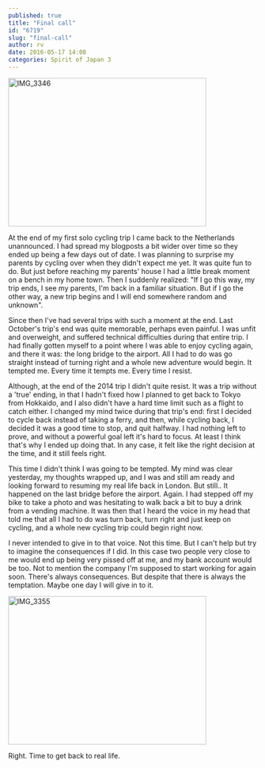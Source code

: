 ```yaml
---
published: true
title: "Final call"
id: "6719"
slug: "final-call"
author: rv
date: 2016-05-17 14:08
categories: Spirit of Japan 3
---
```

<a href="https://s3.amazonaws.com/cfwblog/uploads/2016/05/IMG_3346.jpg"><img class="aligncenter size-medium wp-image-6721" src="https://s3.amazonaws.com/cfwblog/uploads/2016/05/IMG_3346-400x300.jpg" alt="IMG_3346" width="400" height="300" /></a>

At the end of my first solo cycling trip I came back to the Netherlands unannounced. I had spread my blogposts a bit wider over time so they ended up being a few days out of date. I was planning to surprise my parents by cycling over when they didn't expect me yet. It was quite fun to do. But just before reaching my parents' house I had a little break moment on a bench in my home town. Then I suddenly realized: "If I go this way, my trip ends, I see my parents, I'm back in a familiar situation. But if I go the other way, a new trip begins and I will end somewhere random and unknown".

Since then I've had several trips with such a moment at the end. Last October's trip's end was quite memorable, perhaps even painful. I was unfit and overweight, and suffered technical difficulties during that entire trip. I had finally gotten myself to a point where I was able to enjoy cycling again, and there it was: the long bridge to the airport. All I had to do was go straight instead of turning right and a whole new adventure would begin. It tempted me. Every time it tempts me. Every time I resist.

Although, at the end of the 2014 trip I didn't quite resist. It was a trip without a 'true' ending, in that I hadn't fixed how I planned to get back to Tokyo from Hokkaido, and I also didn't have a hard time limit such as a flight to catch either. I changed my mind twice during that trip's end: first I decided to cycle back instead of taking a ferry, and then, while cycling back, I decided it was a good time to stop, and quit halfway. I had nothing left to prove, and without a powerful goal left it's hard to focus. At least I think that's why I ended up doing that. In any case, it felt like the right decision at the time, and it still feels right.

This time I didn't think I was going to be tempted. My mind was clear yesterday, my thoughts wrapped up, and I was and still am ready and looking forward to resuming my real life back in London. But still.. It happened on the last bridge before the airport. Again. I had stepped off my bike to take a photo and was hesitating to walk back a bit to buy a drink from a vending machine. It was then that I heard the voice in my head that told me that all I had to do was turn back, turn right and just keep on cycling, and a whole new cycling trip could begin right now.

I never intended to give in to that voice. Not this time. But I can't help but try to imagine the consequences if I did. In this case two people very close to me would end up being very pissed off at me, and my bank account would be too. Not to mention the company I'm supposed to start working for again soon. There's always consequences. But despite that there is always the temptation. Maybe one day I will give in to it.

<img class="aligncenter size-medium wp-image-6720" src="https://s3.amazonaws.com/cfwblog/uploads/2016/05/IMG_3355-400x300.jpg" alt="IMG_3355" width="400" height="300" />

Right. Time to get back to real life.